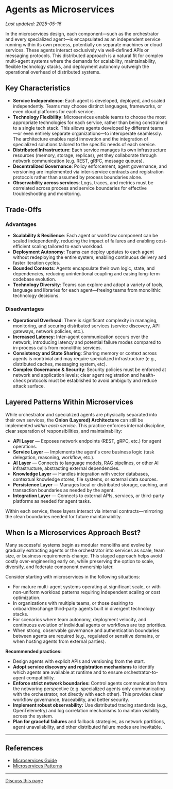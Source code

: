 # Agents as Microservices

_Last updated: 2025-05-16_

In the microservices design, each component—such as the orchestrator and every
specialized agent—is encapsulated as an independent service running within its
own process, potentially on separate machines or cloud services. These agents
interact exclusively via well-defined APIs or messaging protocols. This
distributed approach is a natural fit for complex multi-agent systems where the
demands for scalability, maintainability, flexible technology stacks, and
deployment autonomy outweigh the operational overhead of distributed systems.

## Key Characteristics

- **Service Independence**: Each agent is developed, deployed, and scaled
  independently. Teams may choose distinct languages, frameworks, or even cloud
  platforms for each service.
- **Technology Flexibility**: Microservices enable teams to choose the most
  appropriate technologies for each service, rather than being constrained to a
  single tech stack. This allows agents developed by different teams—or even
  entirely separate organizations—to interoperate seamlessly. The architecture
  enables rapid innovation and the integration of specialized solutions tailored
  to the specific needs of each service.
- **Distributed Infrastructure**: Each service manages its own infrastructure
  resources (memory, storage, replicas), yet they collaborate through network
  communication (e.g. REST, gRPC, message queues).
- **Decentralized Governance**: Policy enforcement, agent governance, and
  versioning are implemented via inter-service contracts and registration
  protocols rather than assumed by process boundaries alone.
- **Observability across services**: Logs, traces, and metrics must be
  correlated across process and service boundaries for effective troubleshooting
  and monitoring.

## Trade-Offs

### Advantages

- **Scalability & Resilience**: Each agent or workflow component can be scaled
  independently, reducing the impact of failures and enabling cost-efficient
  scaling tailored to each workload.
- **Deployment Autonomy**: Teams can deploy updates to each agent without
  redeploying the entire system, enabling continuous delivery and faster
  iteration cycles.
- **Bounded Contexts**: Agents encapsulate their own logic, state, and
  dependencies, reducing unintentional coupling and easing long-term codebase
  evolution.
- **Technology Diversity**: Teams can explore and adopt a variety of tools,
  language and libraries for each agent—freeing teams from monolithic technology
  decisions.

### Disadvantages

- **Operational Overhead**: There is significant complexity in managing,
  monitoring, and securing distributed services (service discovery, API
  gateways, network policies, etc.).
- **Increased Latency**: Inter-agent communication occurs over the network,
  introducing latency and potential failure modes compared to in-process calls
  from monolithic services.
- **Consistency and State Sharing**: Sharing memory or context across agents is
  nontrivial and may require specialized infrastructure (e.g., distributed
  caches, messaging system, etc).
- **Complex Governance & Security**: Security policies must be enforced at
  network and application levels; clear agent registration and health-check
  protocols must be established to avoid ambiguity and reduce attack surface.

## Layered Patterns Within Microservices

While orchestrator and specialized agents are physically separated into their
own services, the **Onion (Layered) Architecture** can still be implemented
_within each service_. This practice enforces internal discipline, clear
separation of responsibilities, and maintainability:

- **API Layer** — Exposes network endpoints (REST, gRPC, etc.) for agent
  operations.
- **Service Layer** — Implements the agent's core business logic (task
  delegation, reasoning, workflow, etc.).
- **AI Layer** — Connects to language models, RAG pipelines, or other AI
  infrastructure, abstracting external dependencies.
- **Knowledge Layer** — Handles integration with vector databases, contextual
  knowledge stores, file systems, or external data sources.
- **Persistence Layer** — Manages local or distributed storage, caching, and
  transaction boundaries as needed by the agent.
- **Integration Layer** — Connects to external APIs, services, or third-party
  platforms as needed for agent tasks.

Within each service, these layers interact via internal contracts—mirroring the
clean boundaries needed for future maintainability.

## When Is a Microservices Approach Best?

Many successful systems begin as modular monoliths and evolve by gradually
extracting agents or the orchestrator into services as scale, team size, or
business requirements change. This staged approach helps avoid costly
over-engineering early on, while preserving the option to scale, diversify, and
federate component ownership later.

Consider starting with microservices in the following situations:

- For mature multi-agent systems operating at significant scale, or with
  non-uniform workload patterns requiring independent scaling or cost
  optimization.
- In organizations with multiple teams, or those desiring to onboard/exchange
  third-party agents built in divergent technology stacks.
- For scenarios where team autonomy, deployment velocity, and continuous
  evolution of individual agents or workflows are top priorities.
- When strong, observable governance and authentication boundaries between
  agents are required (e.g., regulated or sensitive domains, or when hosting
  agents from external parties).

**Recommended practices:**

- Design agents with explicit APIs and versioning from the start.
- **Adopt service discovery and registration mechanisms** to identify which
  agents are available at runtime and to ensure orchestrator-to-agent
  compatibility.
- **Enforce strict network boundaries:** Control agents communication from the
  networing perspective (e.g. specialized agents only communicating with the
  orchestrator, not directly with each other). This provides clear workflow
  governance, traceability, and better security.
- **Implement robust observability:** Use distributed tracing standards (e.g.,
  OpenTelemetry) and log correlation mechanisms to maintain visibility across
  the system.
- **Plan for graceful failures** and fallback strategies, as network partitions,
  agent unavailability, and other distributed failure modes are inevitable.

---

## References

- [Microservices Guide](https://martinfowler.com/microservices/)
- [Microservices Patterns](https://microservices.io/patterns/index.html)

---

<a class="github-button" href="https://github.com/microsoft/multi-agent-reference-architecture/discussions/new?category=q-a&body=Source: [Microservices](https://github.com/microsoft/multi-agent-reference-architecture/blob/main/docs/design-options/Microservices.md)" data-icon="octicon-comment-discussion" target="_blank" data-size="large" aria-label="Discuss buttons/github-buttons on GitHub">Discuss this page</a>

<script async defer src="https://buttons.github.io/buttons.js"></script>
